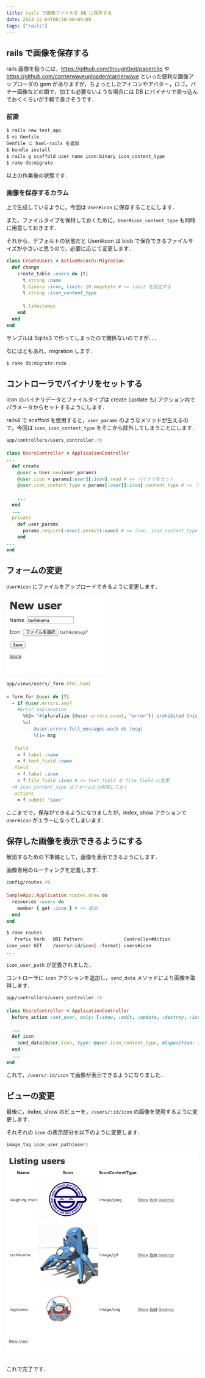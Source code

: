 ```yaml
---
title: rails で画像ファイルを DB に保存する
date: 2013-12-04T00:50:00+09:00
tags: ["rails"]
---
```


## rails で画像を保存する

rails 画像を扱うには，<https://github.com/thoughtbot/paperclip> や <https://github.com/carrierwaveuploader/carrierwave> といった便利な画像アップローダの gem がありますが，ちょっとしたアイコンやアバター，ロゴ，バナー画像などの類で，加工も必要ないような場合には DB にバイナリで突っ込んでおくくらいが手軽で良さそうです．

### 前提

```sh
$ rails new test_app
$ vi Gemfile
Gemfile に haml-rails を追加
$ bundle install
$ rails g scaffold user name icon:binary icon_content_type
$ rake db:migrate
```

以上の作業後の状態です．


### 画像を保存するカラム

上で生成しているように，今回は `User#icon` に保存することにします．

また，ファイルタイプを保持しておくために，`User#icon_content_type` も同時に用意しておきます．

それから，デフォルトの状態だと User#icon は blob で保存できるファイルサイズが小さいと思うので，必要に応じて変更します．

```ruby
class CreateUsers < ActiveRecord::Migration
  def change
    create_table :users do |t|
      t.string :name
      t.binary :icon, limit: 10.megabyte # <= limit を指定する
      t.string :icon_content_type

      t.timestamps
    end
  end
end
```

サンプルは Sqlite3 で作ってしまったので関係ないのですが．．．

なにはともあれ，migration します．

```sh
$ rake db:migrate:redo
```


## コントローラでバイナリをセットする

icon のバイナリデータとファイルタイプは create (update も) アクション内でパラメータからセットするようにします．

rails4 で scaffold を使用すると，`user_params` のようなメソッドが生えるので，今回は `icon`, `icon_content_type` をそこから除外してしまうことにします．

```ruby
app/controllers/users_controller.rb

class UsersController < ApplicationController
...
  def create
    @user = User.new(user_params)
    @user.icon = params[:user][:icon].read # <= バイナリをセット
    @user.icon_content_type = params[:user][:icon].content_type # <= ファイルタイプをセット

    ...
  end
  ...
  private
    def user_params
      params.require(:user).permit(:name) # <= icon, icon_content_type を削除
    end
...
end
```


## フォームの変更

`User#icon` にファイルをアップロードできるように変更します．

![フォームの変更](images/20131204_1.png)

```ruby
app/views/users/_form.html.haml

= form_for @user do |f|
  - if @user.errors.any?
    #error_explanation
      %h2= "#{pluralize (@user.errors.count, "error")} prohibited this user from being saved:"
      %ul
        - @user.errors.full_messages.each do |msg|
          %li= msg

  .field
    = f.label :name
    = f.text_field :name
  .field
    = f.label :icon
    = f.file_field :icon # <= text_field を file_field に変更
  -# icon_content_type はフォームから削除しておく
  .actions
    = f.submit 'Save'
```

ここまでで，保存ができるようになりましたが，index, show アクションで `User#icon` がエラーになってしまいます．


## 保存した画像を表示できるようにする

解消するための下準備として，画像を表示できるようにします．

画像専用のルーティングを定義します．

```ruby
config/routes.rb

SampleApp::Application.routes.draw do
  resources :users do
    member { get :icon } # <= 追加
  end
end
```

```sh
$ rake routes
   Prefix Verb   URI Pattern               Controller#Action
icon_user GET    /users/:id/icon(.:format) users#icon
...
```

`icon_user_path` が定義されました．

コントローラに `icon` アクションを追加し，`send_data` メソッドにより画像を取得します．

```ruby
app/controllers/users_controller.rb

class UsersController < ApplicationController
  before_action :set_user, only: [:show, :edit, :update, :destroy, :icon] # <= scaffold の場合はここに :icon を追加すると楽

  ...
  def icon
    send_data(@user.icon, type: @user.icon_content_type, disposition: :inline)
  end
  ...
end
```

これで，`/users/:id/icon` で画像が表示できるようになりました．


## ビューの変更

最後に，index, show のビューを，`/users/:id/icon` の画像を使用するように変更します．

それぞれの `icon` の表示部分を以下のように変更します．

```ruby
image_tag icon_user_path(user)
```

![ビューの変更](images/20131204_2.png)

これで完了です．

